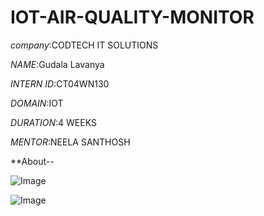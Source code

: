 # IOT-AIR-QUALITY-MONITOR

*company*:CODTECH IT SOLUTIONS

*NAME*:Gudala Lavanya

*INTERN ID*:CT04WN130

*DOMAIN*:IOT

*DURATION*:4 WEEKS

*MENTOR*:NEELA SANTHOSH

**About--
  


![Image](https://github.com/user-attachments/assets/8a70cf72-a5d1-4770-9a0e-e7fb7ff30d19)

![Image](https://github.com/user-attachments/assets/6a25df81-fd8f-47ce-8ebe-9560cf3bff7c)
